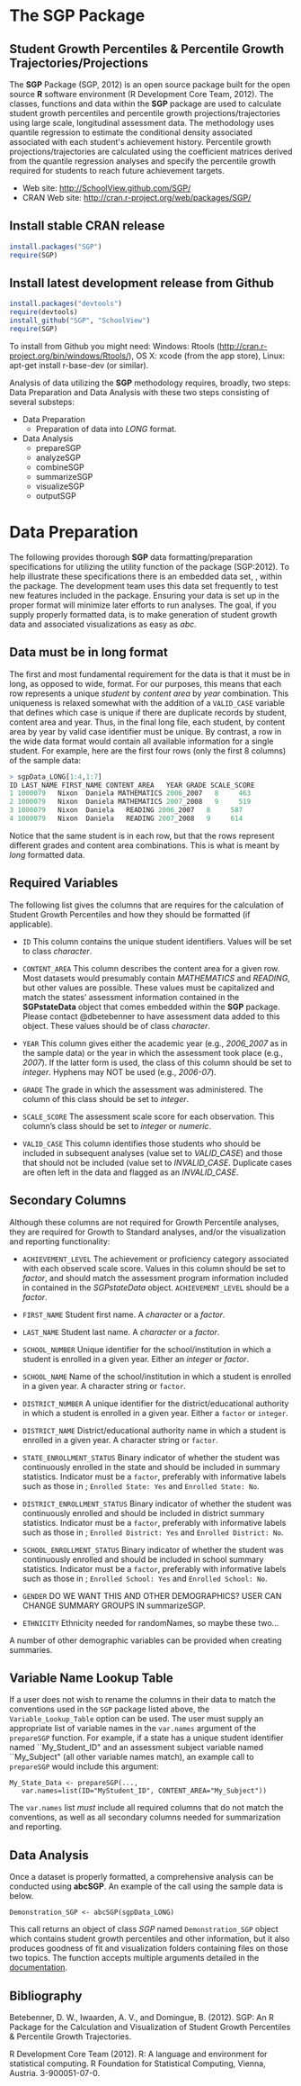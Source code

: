 The SGP Package 
===============


Student Growth Percentiles & Percentile Growth Trajectories/Projections
-----------------------------------------------------------------------

The **SGP** Package (SGP, 2012) is an open source package built for the open source **R** software environment (R Development Core Team, 2012). The classes, functions and data within the **SGP** package are used to calculate student growth percentiles and percentile growth projections/trajectories using large scale, longitudinal assessment data. The methodology uses quantile regression to estimate the conditional density associated associated with each student's achievement history. Percentile growth projections/trajectories are calculated using the coefficient matrices derived from the quantile regression analyses and specify the percentile growth required for students to reach future achievement targets.

* Web site: http://SchoolView.github.com/SGP/
* CRAN Web site: http://cran.r-project.org/web/packages/SGP/


Install stable CRAN release
---------------------------

```R 
install.packages("SGP")
require(SGP)
```


Install latest development release from Github
----------------------------------------------

```R 
install.packages("devtools")
require(devtools)
install_github("SGP", "SchoolView")
require(SGP)
```

To install from Github you might need: Windows: Rtools (http://cran.r-project.org/bin/windows/Rtools/), OS X: xcode (from the app store),
Linux: apt-get install r-base-dev (or similar).

Analysis of data utilizing the **SGP** methodology requires, broadly, two steps: Data Preparation and Data Analysis with these two steps consisting of several substeps:

* Data Preparation
	* Preparation of data into *LONG* format.
* Data Analysis
	* prepareSGP
    * analyzeSGP
    * combineSGP
    * summarizeSGP
    * visualizeSGP
    * outputSGP



Data Preparation
================

The following provides thorough **SGP** data formatting/preparation specifications for
utilizing the utility function of the package (SGP:2012). To help
illustrate these specifications there is an embedded data set, , within
the package. The development team uses this data set frequently to test
new features included in the package. Ensuring your data is set up in
the proper format will minimize later efforts to run analyses. The goal,
if you supply properly formatted data, is to make generation of student
growth data and associated visualizations as easy as *abc*.


Data must be in long format
---------------------------

The first and most fundamental requirement for the data is that it must
be in long, as opposed to wide, format. For our purposes, this means
that each row represents a unique *student* by *content area* by *year*
combination. This uniqueness is relaxed somewhat with the addition of a
`VALID_CASE` variable that defines which case is unique if there are
duplicate records by student, content area and year. Thus, in the final
long file, each student, by content area by year by valid case
identifier must be unique. By contrast, a row in the wide data format
would contain all available information for a single student. For
example, here are the first four rows (only the first 8 columns) of the
sample data:

```R
> sgpData_LONG[1:4,1:7]
ID LAST_NAME FIRST_NAME CONTENT_AREA   YEAR GRADE SCALE_SCORE
1 1000079   Nixon  Daniela MATHEMATICS 2006_2007   8     463
2 1000079   Nixon  Daniela MATHEMATICS 2007_2008   9     519
3 1000079   Nixon  Daniela   READING 2006_2007   8     587
4 1000079   Nixon  Daniela   READING 2007_2008   9     614
```

Notice that the same student is in each row, but that the rows represent
different grades and content area combinations. This is what is meant by *long* formatted data.

Required Variables
------------------

The following list gives the columns that are requires for the
calculation of Student Growth Percentiles and how they should be
formatted (if applicable).

-   `ID` This column contains the unique student identifiers. Values will be set to
	class *character*.

-   `CONTENT_AREA` This column describes the content area for a given
    row. Most datasets would presumably contain *MATHEMATICS* and
    *READING*, but other values are possible. These values must be
    capitalized and match the states’ assessment information contained
    in the **SGPstateData** object that comes embedded within the **SGP** package.
    Please contact @dbetebenner to have assessment data added to this
    object. These values should be of class *character*.

-   `YEAR` This column gives either the academic year (e.g., *2006_2007*
    as in the sample data) or the year in which the assessment took
    place (e.g., *2007*). If the latter form is used, the class of this
    column should be set to *integer*. Hyphens may NOT be used (e.g.,
    *2006-07*).

-   `GRADE` The grade in which the assessment was administered. The
    column of this class should be set to *integer*.

-   `SCALE_SCORE` The assessment scale score for each observation. This
    column’s class should be set to *integer* or *numeric*.

-   `VALID_CASE` This column identifies those students who should be
    included in subsequent analyses (value set to *VALID_CASE*) and
    those that should not be included (value set to *INVALID_CASE*.
    Duplicate cases are often left in the data and flagged as an
    *INVALID_CASE*.

Secondary Columns
-----------------

Although these columns are not required for Growth Percentile analyses,
they are required for Growth to Standard analyses, and/or the
visualization and reporting functionality:

-   `ACHIEVEMENT_LEVEL` The achievement or proficiency category
    associated with each observed scale score. Values in this column
    should be set to *factor*, and should match the assessment program
    information included in contained in the *SGPstateData* object.
    `ACHIEVEMENT_LEVEL` should be a *factor*.

-   `FIRST_NAME` Student first name. A *character* or a *factor*.

-   `LAST_NAME` Student last name. A *character* or a *factor*.

-   `SCHOOL_NUMBER` Unique identifier for the school/institution in
    which a student is enrolled in a given year. Either an *integer* or
    *factor*.

-   `SCHOOL_NAME` Name of the school/institution in which a student is
    enrolled in a given year. A character string or `factor`.

-   `DISTRICT_NUMBER` A unique identifier for the district/educational
    authority in which a student is enrolled in a given year. Either a
    `factor` or `integer`.

-   `DISTRICT_NAME` District/educational authority name in which a
    student is enrolled in a given year. A character string or `factor`.

-   `STATE_ENROLLMENT_STATUS` Binary indicator of whether the student
    was continuously enrolled in the state and should be included in
    summary statistics. Indicator must be a `factor`, preferably with
    informative labels such as those in ; `Enrolled State: Yes` and
    `Enrolled State: No`.

-   `DISTRICT_ENROLLMENT_STATUS` Binary indicator of whether the student
    was continuously enrolled and should be included in district summary
    statistics. Indicator must be a `factor`, preferably with
    informative labels such as those in ; `Enrolled District: Yes` and
    `Enrolled District: No`.

-   `SCHOOL_ENROLLMENT_STATUS` Binary indicator of whether the student
    was continuously enrolled and should be included in school summary
    statistics. Indicator must be a `factor`, preferably with
    informative labels such as those in ; `Enrolled School: Yes` and
    `Enrolled School: No`.

-   `GENDER` DO WE WANT THIS AND OTHER DEMOGRAPHICS? USER CAN CHANGE
    SUMMARY GROUPS IN summarizeSGP.

-   `ETHNICITY` Ethnicity needed for randomNames, so maybe
    these two...

A number of other demographic variables can be provided when creating
summaries.

Variable Name Lookup Table
---------------------

If a user does not wish to rename the columns in their data to match the
conventions used in the `SGP` package listed above, the
`Variable_Lookup_Table` option can be used. The user must supply an
appropriate list of variable names in the `var.names` argument of the
`prepareSGP` function. For example, if a state has a unique student
identifier named \`\`My\_Student\_ID" and an assessment subject variable
named \`\`My\_Subject" (all other variable names match), an example call
to `prepareSGP` would include this argument:

    My_State_Data <- prepareSGP(..., 
       var.names=list(ID="MyStudent_ID", CONTENT_AREA="My_Subject"))

The `var.names` list *must* include all required columns that do not
match the conventions, as well as all secondary columns needed for
summarization and reporting.

Data Analysis
-------------

Once a dataset is properly formatted, a comprehensive analysis can be
conducted using **abcSGP**. An example of the call using the sample data
is below.

    Demonstration_SGP <- abcSGP(sgpData_LONG)

This call returns an object of class *SGP* named `Demonstration_SGP` object which contains student growth percentiles and other information, but it also produces goodness of fit and visualization folders containing files on those two topics.
The function accepts multiple arguments detailed in the 
[documentation](https://github.com/dbetebenner/SGP/blob/master/man/abcSGP.Rd).

Bibliography
------------

Betebenner, D. W., Iwaarden, A. V., and Domingue, B. (2012). SGP: An R Package for the Calculation and Visualization of Student Growth Percentiles & Percentile Growth Trajectories.

R Development Core Team (2012). R: A language and environment for statistical computing. R Foundation for Statistical Computing, Vienna, Austria.
3-900051-07-0.
